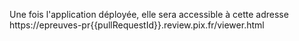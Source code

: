 Une fois l'application déployée, elle sera accessible à cette adresse https://epreuves-pr{{pullRequestId}}.review.pix.fr/viewer.html
